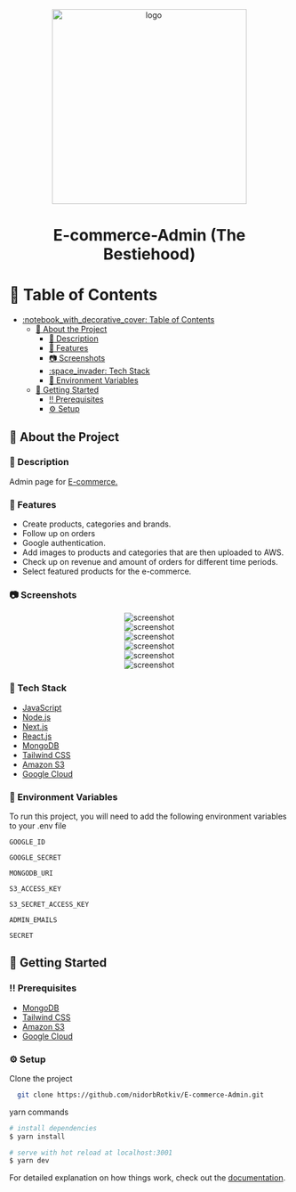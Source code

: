 <div align="center">

  <img src="public/assets/logo.png" alt="logo" width="350" height="auto" />
  <h1>E-commerce-Admin (The Bestiehood)</h1>

  <!-- <h2>
   :star: <a href="https://bestiehood-admin.vercel.app/">Check out the website!</a> :star:
  </h2>  -->
  
</div>

<!-- Table of Contents -->

# :notebook_with_decorative_cover: Table of Contents

- [:notebook\_with\_decorative\_cover: Table of Contents](#notebook_with_decorative_cover-table-of-contents)
  - [:star2: About the Project](#star2-about-the-project)
    - [:notebook: Description](#notebook-description)
    - [:eyes: Features](#eyes-features)
    - [:camera: Screenshots](#camera-screenshots)
    - [:space\_invader: Tech Stack](#space_invader-tech-stack)
    - [:key: Environment Variables](#key-environment-variables)
  - [:toolbox: Getting Started](#toolbox-getting-started)
    - [:bangbang: Prerequisites](#bangbang-prerequisites)
    - [:gear: Setup](#gear-setup)

<!-- About the Project -->

## :star2: About the Project

<!-- Description -->

### :notebook: Description

<p>
Admin page for <a href="https://github.com/nidorbRotkiv/E-commerce-Front">E-commerce.</a>
</p>

<!-- Features -->

### :eyes: Features

- Create products, categories and brands.
- Follow up on orders
- Google authentication.
- Add images to products and categories that are then uploaded to AWS.
- Check up on revenue and amount of orders for different time periods. 
- Select featured products for the e-commerce.

<!-- Screenshots -->

### :camera: Screenshots

<div align="center"> 
 <img src="public/assets/screenshots/sc1.png" alt="screenshot" width="auto" height="auto" alt="screenshot1" />
</div>

<div align="center"> 
 <img src="public/assets/screenshots/sc2.png" alt="screenshot" width="auto" height="auto" alt="screenshot2" />
</div>

<div align="center"> 
 <img src="public/assets/screenshots/sc3.png" alt="screenshot" width="auto" height="auto" alt="screenshot3" />
</div>

<div align="center"> 
 <img src="public/assets/screenshots/sc4.png" alt="screenshot" width="auto" height="auto" alt="screenshot4" />
</div>

<div align="center"> 
 <img src="public/assets/screenshots/sc5.png" alt="screenshot" width="auto" height="auto" alt="screenshot5" />
</div>

<div align="center"> 
 <img src="public/assets/screenshots/sc6.png" alt="screenshot" width="auto" height="auto" alt="screenshot6" />
</div>

<!-- TechStack -->

### :space_invader: Tech Stack

 <ul>
    <li><a href="https://www.javascript.com/">JavaScript</a></li>
    <li><a href="https://nodejs.org/">Node.js</a></li>
    <li><a href="https://nextjs.org/">Next.js</a></li>
    <li><a href="https://react.dev/">React.js</a></li>
    <li><a href="https://www.mongodb.com/">MongoDB</a></li>
    <li><a href="https://tailwindcss.com/">Tailwind CSS</a></li>
    <li><a href="https://aws.amazon.com/s3/">Amazon S3</a></li>
    <li><a href="https://cloud.google.com/">Google Cloud</a></li>
  </ul>

<!-- Env Variables -->

### :key: Environment Variables

To run this project, you will need to add the following environment variables to your .env file

`GOOGLE_ID`

`GOOGLE_SECRET`

`MONGODB_URI`

`S3_ACCESS_KEY`

`S3_SECRET_ACCESS_KEY`

`ADMIN_EMAILS`

`SECRET`

<!-- Getting Started -->

## :toolbox: Getting Started

<!-- Prerequisites -->

### :bangbang: Prerequisites

 <ul>
    <li><a href="https://www.mongodb.com/">MongoDB</a></li>
    <li><a href="https://tailwindcss.com/">Tailwind CSS</a></li>
    <li><a href="https://aws.amazon.com/s3/">Amazon S3</a></li>
    <li><a href="https://cloud.google.com/">Google Cloud</a></li>
 </ul>

### :gear: Setup

Clone the project

```bash
  git clone https://github.com/nidorbRotkiv/E-commerce-Admin.git
```

yarn commands

```bash
# install dependencies
$ yarn install

# serve with hot reload at localhost:3001
$ yarn dev
```

For detailed explanation on how things work, check out the [documentation](https://nextjs.org/).
